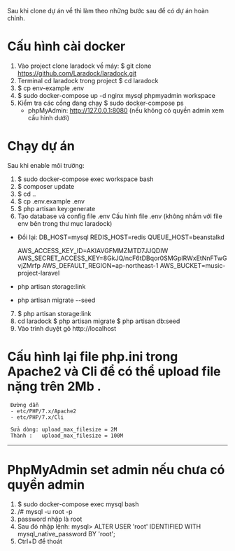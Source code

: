 Sau khi clone dự án về thì làm theo những bước sau để có dự án hoàn chỉnh.
# Cấu hình cài docker
1. Vào project clone laradock về máy:
    $ git clone https://github.com/Laradock/laradock.git
2.  Terminal cd laradock trong project
    $ cd laradock
3.  $ cp env-example .env
4.  $ sudo docker-compose up -d nginx mysql phpmyadmin workspace
5. Kiểm tra các cổng đang chạy
    $ sudo docker-compose ps
    - phpMyAdmin: http://127.0.0.1:8080 (nếu không có quyền admin xem cấu hình dưới) 

# Chạy dự án
Sau khi enable môi trường:
1. $ sudo docker-compose exec workspace bash
2. $ composer update
3. $ cd ..
4. $ cp .env.example .env
5. $ php artisan key:generate
6. Tạo database và config file .env
Cấu hình file .env (không nhầm với file env bên trong thư mục laradock)
  - Đổi lại:
      DB_HOST=mysql
      REDIS_HOST=redis
      QUEUE_HOST=beanstalkd
      
      AWS_ACCESS_KEY_ID=AKIAVGFMMZMTD7JJQDIW
      AWS_SECRET_ACCESS_KEY=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
      AWS_DEFAULT_REGION=ap-northeast-1
      AWS_BUCKET=music-project-laravel
  - php artisan storage:link
  - php artisan migrate --seed
7. $ php artisan storage:link
8. cd laradock
    $ php artisan migrate
    $ php artisan db:seed
10. Vào trình duyệt gõ http://localhost


# Cấu hình lại file php.ini trong Apache2 và Cli để có thể upload file nặng trên 2Mb .
     Đường dẫn
     - etc/PHP/7.x/Apache2
     - etc/PHP/7.x/Cli

     Sửa dòng: upload_max_filesize = 2M
     Thành :   upload_max_filesize = 100M
 
 -----------------------------------------
  
 # PhpMyAdmin set admin nếu chưa có quyền admin
1. $ sudo docker-compose exec mysql bash
2. /# mysql -u root -p
3. password nhập là root
4. Sau đó nhập lệnh:
   mysql> ALTER USER 'root' IDENTIFIED WITH mysql_native_password BY 'root';
5. Ctrl+D để thoát

